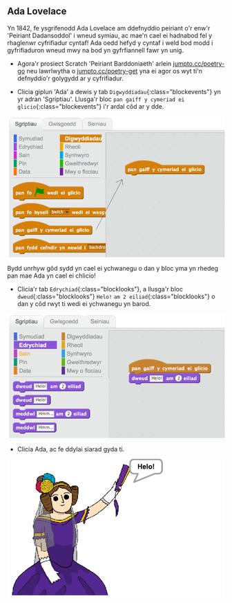 ## Ada Lovelace

Yn 1842, fe ysgrifenodd Ada Lovelace am ddefnyddio peiriant o'r enw'r 'Peiriant Dadansoddol' i wneud symiau, ac mae'n cael ei hadnabod fel y rhaglenwr cyfrifiadur cyntaf! Ada oedd hefyd y cyntaf i weld bod modd i gyfrifiaduron wneud mwy na bod yn gyfrfiannell fawr yn unig.



+ Agora'r prosiect Scratch 'Peiriant Barddoniaeth' arlein <a href="https://scratch.mit.edu/projects/246282526/
" target="_blank">jumpto.cc/poetry-go</a> neu lawrlwytha o [jumpto.cc/poetry-get](resources/PoetryGeneratorResources.sb2) yna ei agor os wyt ti'n defnyddio'r golygydd ar y cyfrifiadur.

+ Clicia giplun 'Ada' a dewis y tab `Digwyddiadau`{:class="blockevents"} yn yr adran 'Sgriptiau'.  Llusga'r bloc `pan gaiff y cymeriad ei glicio`{:class="blockevents"} i'r ardal côd ar y dde.

![screenshot](images/poetry-click.png)

Bydd unrhyw gôd sydd yn cael ei ychwanegu o dan y bloc yma yn rhedeg pan mae Ada yn cael ei chlicio!

+ Clicia'r tab `Edrychiad`{:class="blocklooks"}, a llusga'r bloc `dweud`{:class="blocklooks"} `Helo!` `am 2 eiliad`{:class="blocklooks"} o dan y côd rwyt ti wedi ei ychwanegu yn barod.

![screenshot](images/poetry-say.png)

+ Clicia Ada, ac fe ddylai siarad gyda ti.

![screenshot](images/poetry-say-test.png)

